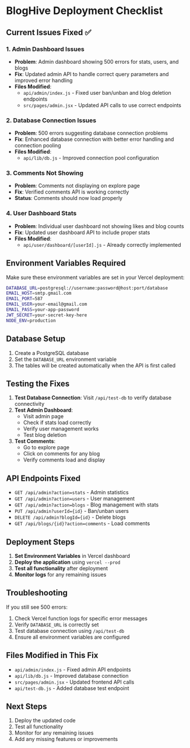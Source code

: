# BlogHive Deployment Checklist

## Current Issues Fixed ✅

### 1. Admin Dashboard Issues
- **Problem**: Admin dashboard showing 500 errors for stats, users, and blogs
- **Fix**: Updated admin API to handle correct query parameters and improved error handling
- **Files Modified**: 
  - `api/admin/index.js` - Fixed user ban/unban and blog deletion endpoints
  - `src/pages/admin.jsx` - Updated API calls to use correct endpoints

### 2. Database Connection Issues
- **Problem**: 500 errors suggesting database connection problems
- **Fix**: Enhanced database connection with better error handling and connection pooling
- **Files Modified**:
  - `api/lib/db.js` - Improved connection pool configuration

### 3. Comments Not Showing
- **Problem**: Comments not displaying on explore page
- **Fix**: Verified comments API is working correctly
- **Status**: Comments should now load properly

### 4. User Dashboard Stats
- **Problem**: Individual user dashboard not showing likes and blog counts
- **Fix**: Updated user dashboard API to include proper stats
- **Files Modified**:
  - `api/user/dashboard/[userId].js` - Already correctly implemented

## Environment Variables Required

Make sure these environment variables are set in your Vercel deployment:

```bash
DATABASE_URL=postgresql://username:password@host:port/database
EMAIL_HOST=smtp.gmail.com
EMAIL_PORT=587
EMAIL_USER=your-email@gmail.com
EMAIL_PASS=your-app-password
JWT_SECRET=your-secret-key-here
NODE_ENV=production
```

## Database Setup

1. Create a PostgreSQL database
2. Set the `DATABASE_URL` environment variable
3. The tables will be created automatically when the API is first called

## Testing the Fixes

1. **Test Database Connection**: Visit `/api/test-db` to verify database connectivity
2. **Test Admin Dashboard**: 
   - Visit admin page
   - Check if stats load correctly
   - Verify user management works
   - Test blog deletion
3. **Test Comments**: 
   - Go to explore page
   - Click on comments for any blog
   - Verify comments load and display

## API Endpoints Fixed

- `GET /api/admin?action=stats` - Admin statistics
- `GET /api/admin?action=users` - User management
- `GET /api/admin?action=blogs` - Blog management with stats
- `PUT /api/admin?userId={id}` - Ban/unban users
- `DELETE /api/admin?blogId={id}` - Delete blogs
- `GET /api/blogs/{id}?action=comments` - Load comments

## Deployment Steps

1. **Set Environment Variables** in Vercel dashboard
2. **Deploy the application** using `vercel --prod`
3. **Test all functionality** after deployment
4. **Monitor logs** for any remaining issues

## Troubleshooting

If you still see 500 errors:

1. Check Vercel function logs for specific error messages
2. Verify `DATABASE_URL` is correctly set
3. Test database connection using `/api/test-db`
4. Ensure all environment variables are configured

## Files Modified in This Fix

- `api/admin/index.js` - Fixed admin API endpoints
- `api/lib/db.js` - Improved database connection
- `src/pages/admin.jsx` - Updated frontend API calls
- `api/test-db.js` - Added database test endpoint

## Next Steps

1. Deploy the updated code
2. Test all functionality
3. Monitor for any remaining issues
4. Add any missing features or improvements 
